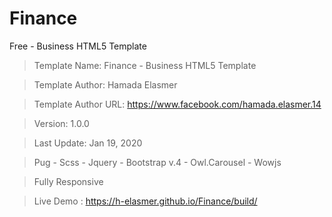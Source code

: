 # Finance
Free - Business HTML5 Template

> Template Name: Finance - Business HTML5 Template

> Template Author: Hamada Elasmer

> Template Author URL: https://www.facebook.com/hamada.elasmer.14

> Version: 1.0.0

> Last Update: Jan 19, 2020

> Pug - Scss - Jquery - Bootstrap v.4 - Owl.Carousel - Wowjs

> Fully Responsive

> Live Demo : https://h-elasmer.github.io/Finance/build/
